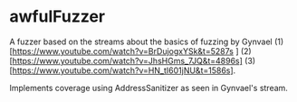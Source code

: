 # awfulFuzzer
A fuzzer based on the streams about the basics of fuzzing by Gynvael (1)[https://www.youtube.com/watch?v=BrDujogxYSk&t=5287s ] (2)[https://www.youtube.com/watch?v=JhsHGms_7JQ&t=4896s] (3)[https://www.youtube.com/watch?v=HN_tI601jNU&t=1586s].

Implements coverage using AddressSanitizer as seen in Gynvael's stream.
